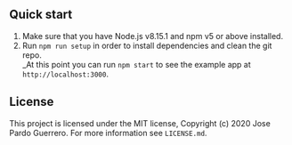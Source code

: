 ## Quick start

1.  Make sure that you have Node.js v8.15.1 and npm v5 or above installed.
2.  Run `npm run setup` in order to install dependencies and clean the git repo.<br />
    _At this point you can run `npm start` to see the example app at `http://localhost:3000`.

## License

This project is licensed under the MIT license, Copyright (c) 2020 Jose Pardo Guerrero. For more information see `LICENSE.md`.
